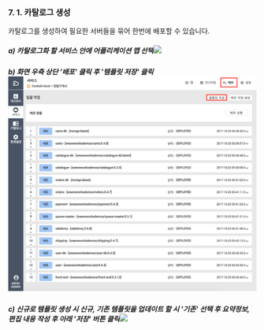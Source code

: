 ### 7. 1. 카탈로그 생성

카탈로그를 생성하여 필요한 서버들을 묶어 한번에 배포할 수 있습니다.



##### a\) 카탈로그화 할 서비스 안에 어플리케이션 맵 선택![](/assets/카탈로그생성1.png)

##### b\) 화면 우측 상단 '배포' 클릭 후 '템플릿 저장' 클릭![](/카탈로그생성2.png)

##### c\) 신규로 템플릿 생성 시 신규, 기존 템플릿을 업데이트 할 시 '기존' 선택 후 요약정보, 편집 내용 작성 후 아래 '저장' 버튼 클릭![](/assets/카탈로그생성3.png)



